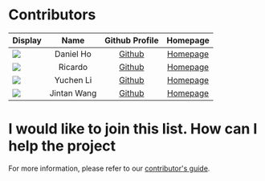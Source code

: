 # Contributors

Display | Name | Github Profile | Homepage
---|:---:|:---:|:---:
![](https://avatars0.githubusercontent.com/u/22460123?s=100) | Daniel Ho | [Github](https://github.com/j-lum/) | [Homepage](https://se.kasugano.moe)
![](https://avatars0.githubusercontent.com/u/1673303?s=100) | Ricardo | [Github](https://github.com/damithc/) | [Homepage](https://www.comp.nus.edu.sg/~damithch/)
![](https://avatars0.githubusercontent.com/u/123?s=100) | Yuchen Li | [Github](https://github.com/yuchenlichuck/) | [Homepage](http://liyc.fun)
![](https://avatars0.githubusercontent.com/u/123?s=100) | Jintan Wang | [Github](https://github.com/yuchenlichuck/) | [Homepage](http://liyc.fun)


# I would like to join this list. How can I help the project

For more information, please refer to our [contributor's guide](https://oss-generic.github.io/process/).
